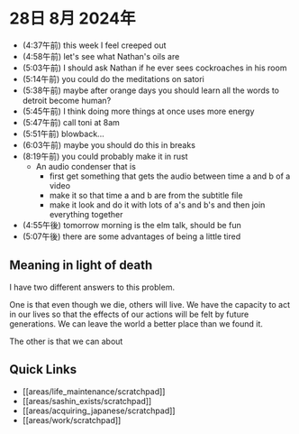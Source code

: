 # 28日 8月 2024年
- (4:37午前) this week I feel creeped out
- (4:58午前) let's see what Nathan's oils are
- (5:03午前) I should ask Nathan if he ever sees cockroaches in his room
- (5:14午前) you could do the meditations on satori
- (5:38午前) maybe after orange days you should learn all the words to detroit become human?
- (5:45午前) I think doing more things at once uses more energy
- (5:47午前) call toni at 8am
- (5:51午前) blowback...
- (6:03午前) maybe you should do this in breaks
- (8:19午前) you could probably make it in rust
  - An audio condenser that is
    - first get something that gets the audio between time a and b of a video
    - make it so that time a and b are from the subtitle file
    - make it look and do it with lots of a's and b's and then join everything together
- (4:55午後) tomorrow morning is the elm talk, should be fun
- (5:07午後) there are some advantages of being a little tired










## Meaning in light of death
I have two different answers to this problem.

One is that even though we die, others will live. We have the capacity to act in our lives so that the effects of our actions will be felt by future generations. We can leave the world a better place than we found it.

The other is that we can about



 



## Quick Links
- [[areas/life_maintenance/scratchpad]]
- [[areas/sashin_exists/scratchpad]]
- [[areas/acquiring_japanese/scratchpad]]
- [[areas/work/scratchpad]]
